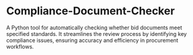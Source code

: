 # Compliance-Document-Checker
A Python tool for automatically checking whether bid documents meet specified standards. It streamlines the review process by identifying key compliance issues, ensuring accuracy and efficiency in procurement workflows.
